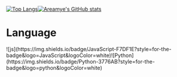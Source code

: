 [![Top Langs](https://github-readme-stats.vercel.app/api/top-langs/?username=areamye)](https://github.com/anuraghazra/github-readme-stats)[![Areamye's GitHub stats](https://github-readme-stats.vercel.app/api?username=areamye)](https://github.com/anuraghazra/github-readme-stats)

<h1>Language</h1>
![js](https://img.shields.io/badge/JavaScript-F7DF1E?style=for-the-badge&logo=JavaScript&logoColor=white)![Python](https://img.shields.io/badge/Python-3776AB?style=for-the-badge&logo=python&logoColor=white)
